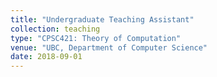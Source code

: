 ```yaml
---
title: "Undergraduate Teaching Assistant"
collection: teaching
type: "CPSC421: Theory of Computation"
venue: "UBC, Department of Computer Science"
date: 2018-09-01
---
```

